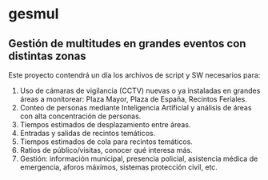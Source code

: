 # gesmul
## Gestión de multitudes en grandes eventos con distintas zonas
Este proyecto contendrá un día los archivos de script y SW necesarios para:
1. Uso de cámaras de vigilancia (CCTV) nuevas o ya instaladas en grandes áreas a monitorear: Plaza Mayor, Plaza de España, Recintos Feriales.
1. Conteo de personas mediante Inteligencia Artificial y análisis de áreas con alta concentración de personas.
1. Tiempos estimados de desplazamiento entre áreas.
1. Entradas y salidas de recintos temáticos.
1. Tiempos estimados de cola para recintos temáticos.
1. Ratios de público/visitas, conocer qué interesa más.
1. Gestión: información municipal, presencia policial, asistencia médica de emergencia, aforos máximos, sistemas protección civil, etc.
